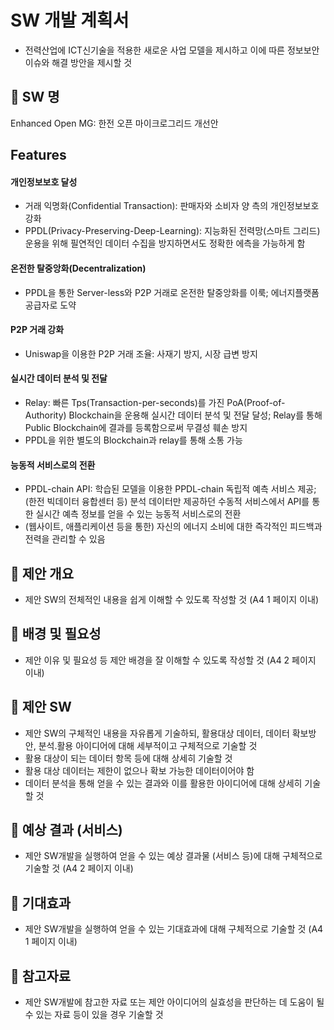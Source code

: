 # SW 개발 계획서
* 전력산업에 ICT신기술을 적용한 새로운 사업 모델을 제시하고 이에 따른 정보보안 이슈와 해결 방안을 제시할 것

## 🚩 SW 명

Enhanced Open MG: 한전 오픈 마이크로그리드 개선안

## Features

#### 개인정보보호 달성
* 거래 익명화(Confidential Transaction): 판매자와 소비자 양 측의 개인정보보호 강화
* PPDL(Privacy-Preserving-Deep-Learning): 지능화된 전력망(스마트 그리드) 운용을 위해 필연적인 데이터 수집을 방지하면서도 정확한 에측을 가능하게 함

#### 온전한 탈중앙화(Decentralization)
* PPDL을 통한 Server-less와 P2P 거래로 온전한 탈중앙화를 이룩; 에너지플랫폼 공급자로 도약

#### P2P 거래 강화
* Uniswap을 이용한 P2P 거래 조율: 사재기 방지, 시장 급변 방지
  
#### 실시간 데이터 분석 및 전달
* Relay: 빠른 Tps(Transaction-per-seconds)를 가진 PoA(Proof-of-Authority) Blockchain을 운용해 실시간 데이터 분석 및 전달 달성; Relay를 통해 Public Blockchain에 결과를 등록함으로써 무결성 훼손 방지
* PPDL을 위한 별도의 Blockchain과 relay를 통해 소통 가능

#### 능동적 서비스로의 전환
* PPDL-chain API: 학습된 모델을 이용한 PPDL-chain 독립적 예측 서비스 제공; (한전 빅데이터 융합센터 등) 분석 데이터만 제공하던 수동적 서비스에서 API를 통한 실시간 예측 정보를 얻을 수 있는 능동적 서비스로의 전환
* (웹사이트, 애플리케이션 등을 통한) 자신의 에너지 소비에 대한 즉각적인 피드백과 전력을 관리할 수 있음

## 🚩 제안 개요
* 제안 SW의 전체적인 내용을 쉽게 이해할 수 있도록 작성할 것 (A4 1 페이지 이내)

## 🚩 배경 및 필요성
* 제안 이유 및 필요성 등 제안 배경을 잘 이해할 수 있도록 작성할 것 (A4 2 페이지 이내)

## 🚩 제안 SW
* 제안 SW의 구체적인 내용을 자유롭게 기술하되, 활용대상 데이터, 데이터 확보방안, 분석․활용 아이디어에 대해 세부적이고 구체적으로 기술할 것
* 활용 대상이 되는 데이터 항목 등에 대해 상세히 기술할 것
* 활용 대상 데이터는 제한이 없으나 확보 가능한 데이터이어야 함
* 데이터 분석을 통해 얻을 수 있는 결과와 이를 활용한 아이디어에 대해 상세히 기술할 것

## 🚩 예상 결과 (서비스)
* 제안 SW개발을 실행하여 얻을 수 있는 예상 결과물 (서비스 등)에 대해 구체적으로 기술할 것 (A4 2 페이지 이내)

## 🚩 기대효과
* 제안 SW개발을 실행하여 얻을 수 있는 기대효과에 대해 구체적으로 기술할 것 (A4 1 페이지 이내)

## 🚩 참고자료
* 제안 SW개발에 참고한 자료 또는 제안 아이디어의 실효성을 판단하는 데 도움이 될 수 있는 자료 등이 있을 경우 기술할 것
